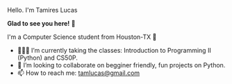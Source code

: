 Hello. I'm Tamires Lucas

**Glad to see you here!** 🙂

I'm a Computer Science student from Houston-TX 🤠

- 👩🏼‍🎓 I’m currently taking the classes: Introduction to Programming II (Python) and CS50P.
- 💞️ I’m looking to collaborate on begginer friendly, fun projects on Python.
- 📫 How to reach me: tamlucas@gmail.com
